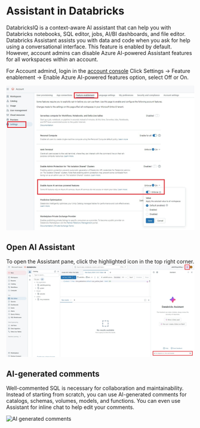 # Assistant in Databricks

DatabricksIQ is a context-aware AI assistant that can help you with Databricks notebooks, SQL editor, jobs, AI/BI dashboards, and file editor. Databricks Assistant assists you with data and code when you ask for help using a conversational interface. This feature is enabled by default. However, account admins can disable Azure AI-powered Assistant features for all workspaces within an account. 

For Account admind, login in the [account console](https://accounts.azuredatabricks.net/)
Click Settings -> Feature enablement -> Enable Azure AI-powered features option, select Off or On.

<img src="/imagery/dwh_enable_ai_assistant.jpeg" alt="Enable AI Assistant" width="1000" height="auto">


## Open AI Assistant
To open the Assistant pane, click the highlighted icon in the top right corner.
<img src="/imagery/dwh_open_assistant.jpeg" alt="Open AI Assistant" width="1000" height="auto">


## AI-generated comments
Well-commented SQL is necessary for collaboration and maintainability. Instead of starting from scratch, you can use AI-generated comments for catalogs, schemas, volumes, models, and functions. You can even use Assistant for inline chat to help edit your comments.

<img src="/imagery/dwh_AI-generated-comments-GIF.gif" alt="AI generated comments" width="1000" height="auto">